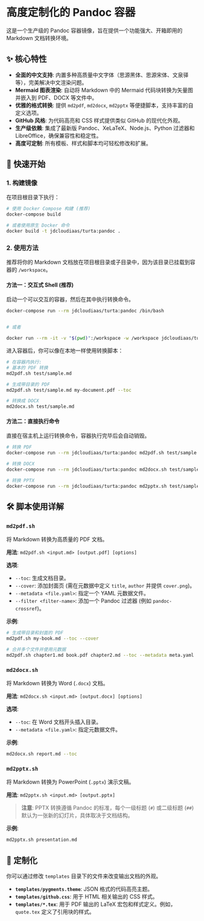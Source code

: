 # 高度定制化的 Pandoc 容器

这是一个生产级的 Pandoc 容器镜像，旨在提供一个功能强大、开箱即用的 Markdown 文档转换环境。

## ✨ 核心特性

- **全面的中文支持**: 内置多种高质量中文字体（思源黑体、思源宋体、文泉驿等），完美解决中文渲染问题。
- **Mermaid 图表渲染**: 自动将 Markdown 中的 Mermaid 代码块转换为矢量图并嵌入到 PDF、DOCX 等文件中。
- **优雅的格式转换**: 提供 `md2pdf`, `md2docx`, `md2pptx` 等便捷脚本，支持丰富的自定义选项。
- **GitHub 风格**: 为代码高亮和 CSS 样式提供类似 GitHub 的现代化外观。
- **生产级依赖**: 集成了最新版 Pandoc、XeLaTeX、Node.js、Python 过滤器和 LibreOffice，确保兼容性和稳定性。
- **高度可定制**: 所有模板、样式和脚本均可轻松修改和扩展。

## 🚀 快速开始

### 1. 构建镜像

在项目根目录下执行：

```bash
# 使用 Docker Compose 构建 (推荐)
docker-compose build

# 或者使用原生 Docker 命令
docker build -t jdcloudiaas/turta:pandoc .
```

### 2\. 使用方法

推荐将你的 Markdown 文档放在项目根目录或子目录中，因为该目录已挂载到容器的 `/workspace`。

#### 方法一：交互式 Shell (推荐)

启动一个可以交互的容器，然后在其中执行转换命令。

```bash
docker-compose run --rm jdcloudiaas/turta:pandoc /bin/bash


# 或者

docker run --rm -it -v "$(pwd)":/workspace -w /workspace jdcloudiaas/turta:pandoc /bin/bash

```

进入容器后，你可以像在本地一样使用转换脚本：

```bash
# 在容器内执行:
# 基本的 PDF 转换
md2pdf.sh test/sample.md

# 生成带目录的 PDF
md2pdf.sh test/sample.md my-document.pdf --toc

# 转换成 DOCX
md2docx.sh test/sample.md
```

#### 方法二：直接执行命令

直接在宿主机上运行转换命令，容器执行完毕后会自动销毁。

```bash
# 转换 PDF
docker-compose run --rm jdcloudiaas/turta:pandoc md2pdf.sh test/sample.md --toc

# 转换 DOCX
docker-compose run --rm jdcloudiaas/turta:pandoc md2docx.sh test/sample.md my-document.docx

# 转换 PPTX
docker-compose run --rm jdcloudiaas/turta:pandoc md2pptx.sh test/sample.md
```

## 🛠️ 脚本使用详解

### `md2pdf.sh`

将 Markdown 转换为高质量的 PDF 文档。

**用法**: `md2pdf.sh <input.md> [output.pdf] [options]`

**选项**:

  - `--toc`: 生成文档目录。
  - `--cover`: 添加封面页 (需在元数据中定义 `title`, `author` 并提供 `cover.png`)。
  - `--metadata <file.yaml>`: 指定一个 YAML 元数据文件。
  - `--filter <filter-name>`: 添加一个 Pandoc 过滤器 (例如 `pandoc-crossref`)。

**示例**:

```bash
# 生成带目录和封面的 PDF
md2pdf.sh my-book.md --toc --cover

# 合并多个文件并使用元数据
md2pdf.sh chapter1.md book.pdf chapter2.md --toc --metadata meta.yaml
```

### `md2docx.sh`

将 Markdown 转换为 Word (`.docx`) 文档。

**用法**: `md2docx.sh <input.md> [output.docx] [options]`

**选项**:

  - `--toc`: 在 Word 文档开头插入目录。
  - `--metadata <file.yaml>`: 指定元数据文件。

**示例**:

```bash
md2docx.sh report.md --toc
```

### `md2pptx.sh`

将 Markdown 转换为 PowerPoint (`.pptx`) 演示文稿。

**用法**: `md2pptx.sh <input.md> [output.pptx]`

> **注意**: PPTX 转换遵循 Pandoc 的标准，每个一级标题 (`#`) 或二级标题 (`##`) 默认为一张新的幻灯片，具体取决于文档结构。

**示例**:

```bash
md2pptx.sh presentation.md
```

## 🎨 定制化

你可以通过修改 `templates` 目录下的文件来改变输出文档的外观。

  - **`templates/pygments.theme`**: JSON 格式的代码高亮主题。
  - **`templates/github.css`**: 用于 HTML 相关输出的 CSS 样式。
  - **`templates/*.tex`**: 用于 PDF 输出的 LaTeX 宏包和样式定义。例如，`quote.tex` 定义了引用块的样式。